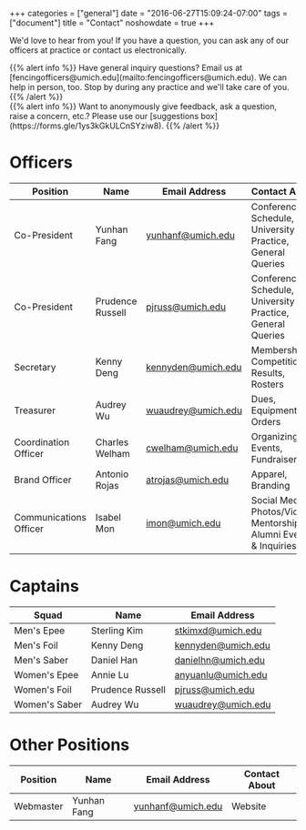 +++
categories = ["general"]
date = "2016-06-27T15:09:24-07:00"
tags = ["document"]
title = "Contact"
noshowdate = true
+++

We'd love to hear from you! If you have a question, you can ask any of our officers at practice or contact us electronically.

<div class="container-fluid">
    <div class="row">

<div class="col-md-6">
{{% alert info %}}
Have general inquiry questions?
Email us at [fencingofficers@umich.edu](mailto:fencingofficers@umich.edu).
We can help in person, too. Stop by during any practice and we'll take care of you.
{{% /alert %}}
</div>

<div class="col-md-6">
{{% alert info %}}
Want to anonymously give feedback, ask a question, raise a concern, etc.?
Please use our [suggestions box](https://forms.gle/1ys3kGkULCnSYziw8).
{{% /alert %}}
</div>
</div>
</div>


# Officers
| Position               | Name                | Email Address                                   | Contact About                            |
|------------------------|---------------------|-------------------------------------------------|------------------------------------------|
| Co-President           | Yunhan Fang         | [yunhanf@umich.edu](mailto:rettner@umich.edu)   | Conference(s), Schedule, University Info, Practice, General Queries |
| Co-President           | Prudence Russell    | [pjruss@umich.edu](mailto:sanilm@umich.edu)     | Conference(s), Schedule, University Info, Practice, General Queries |
| Secretary              | Kenny Deng          | [kennyden@umich.edu](mailto:kennyden@umich.edu) | Membership, Competition Results, Rosters |
| Treasurer              | Audrey Wu           | [wuaudrey@umich.edu](mailto:wuaudrey@umich.edu) | Dues, Equipment Orders                   |
| Coordination Officer   | Charles Welham      | [cwelham@umich.edu](mailto:cwelham@umich.edu)   | Organizing Events, Fundraisers           |
| Brand Officer          | Antonio Rojas       | [atrojas@umich.edu](mailto:atrojas@umich.edu)   | Apparel, Branding                        |
| Communications Officer | Isabel Mon          | [imon@umich.edu](mailto:imon@umich.edu)       | Social Media, Photos/Videos, Mentorship, Alumni Events & Inquiries  |

# Captains
| Squad                  | Name                       | Email Address                                   |
|------------------------|----------------------------|-------------------------------------------------|
| Men's Epee             | Sterling Kim               | [stkimxd@umich.edu](mailto:stkimxd@umich.edu)   |
| Men's Foil             | Kenny Deng                 | [kennyden@umich.edu](mailto:kennyden@umich.edu) |
| Men's Saber            | Daniel Han                 | [danielhn@umich.edu](mailto:danielhn@umich.edu) |
| Women's Epee           | Annie Lu                   | [anyuanlu@umich.edu](mailto:anyuanlu@umich.edu) |
| Women's Foil           | Prudence Russell           | [pjruss@umich.edu](mailto:sanilm@umich.edu)     |
| Women's Saber          | Audrey Wu                  | [wuaudrey@umich.edu](mailto:wuaudrey@umich.edu) |

# Other Positions
| Position               | Name            | Email Address                                   | Contact About                            |
|------------------------|-----------------|-------------------------------------------------|------------------------------------------|
| Webmaster              | Yunhan Fang     | [yunhanf@umich.edu](mailto:yunhanf@umich.edu)   | Website                                  |
